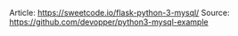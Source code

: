 Article: https://sweetcode.io/flask-python-3-mysql/
Source: https://github.com/devopper/python3-mysql-example